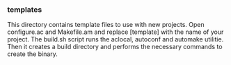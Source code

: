 ### templates

This directory contains template files to use with new projects.  Open configure.ac and Makefile.am and replace [template] with the name of your project.
The build.sh script runs the aclocal, autoconf and automake utilitie.  Then it creates a build directory and performs the necessary commands to create the binary.
